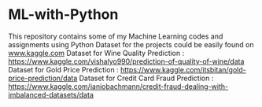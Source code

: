 # ML-with-Python
This repository contains some of my Machine Learning codes and assignments using Python
Dataset for the projects could be easily found on www.kaggle.com
Dataset for Wine Quality Prediction : https://www.kaggle.com/vishalyo990/prediction-of-quality-of-wine/data
Dataset for Gold Price Prediction : https://www.kaggle.com/itsbitan/gold-price-prediction/data
Dataset for Credit Card Fraud Prediction : https://www.kaggle.com/janiobachmann/credit-fraud-dealing-with-imbalanced-datasets/data
